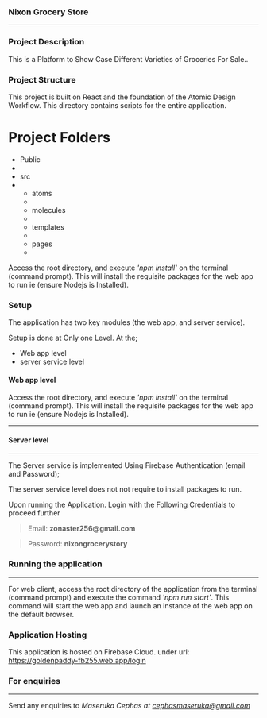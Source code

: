 <!-- @format -->

### Nixon Grocery Store

---

### Project Description

This is a Platform to Show Case Different Varieties of Groceries For Sale..

### Project Structure

This project is built on React and the foundation of the Atomic Design Workflow.
This directory contains scripts for the entire application.

<h1> Project Folders </h1>
<ul> 
      <li> Public <li>
      <li> src <li>
      <ul>
         <li> atoms <li>
         <li> molecules <li>
         <li> templates <li>
         <li> pages <li>
      </ul>
   </ul>

Access the root directory, and execute <i>'npm install'</i> on the terminal (command prompt). This will install the requisite packages for the web app to run ie (ensure Nodejs is Installed).

### Setup

The application has two key modules (the web app, and server service).

Setup is done at Only one Level. At the;

<ul> 
    <li>Web app level </li>
    <li> server service level </li>
</ul>

#### Web app level

Access the root directory, and execute <i>'npm install'</i> on the terminal (command prompt). This will install the requisite packages for the web app to run ie (ensure Nodejs is Installed).

---

#### Server level

---

The Server service is implemented Using Firebase Authentication (email and Password);

The server service level does not not require to install packages to run.

Upon running the Application.
Login with the Following Credentials to proceed further

 <blockquote> Email: <strong> zonaster256@gmail.com </strong> </blockquote>
 <blockquote> Password: <strong> nixongrocerystory </strong> </blockquote>

### Running the application

---

For web client, access the root directory of the application from the terminal (command prompt) and execute the command <i>'npm run start'</i>. This command will start the web app and launch an instance of the web app on the default browser.

### Application Hosting

This application is hosted on Firebase Cloud.
under url: <a> https://goldenpaddy-fb255.web.app/login </a>

### For enquiries

---

Send any enquiries to <i>Maseruka Cephas at cephasmaseruka@gmail.com</i>

